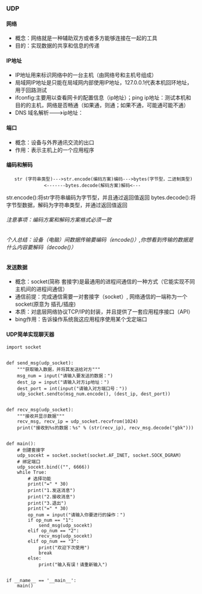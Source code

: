 ### UDP
#### 网络
* 概念：网络就是一种辅助双方或者多方能够连接在一起的工具
* 目的：实现数据的共享和信息的传递
#### IP地址
* IP地址用来标识网络中的一台主机（由网络号和主机号组成）
* 局域网IP地址是只能在局域网内部使用IP地址，127.0.0.1代表本机回环地址，用于回路测试
* ifconfig:主要用以查看网卡的配置信息（ip地址）；ping ip地址：测试本机和目的的主机，网络是否畅通（如果通，则通；如果不通，可能通可能不通）
* DNS 域名解析--->ip地址：
#### 端口
* 概念：设备与外界通讯交流的出口
* 作用：表示主机上的一个应用程序
#### 编码和解码
```
   str (字符串类型)--->str.encode(编码方案)编码--->bytes(字节型，二进制类型)
              <-------bytes.decode(解码方案)解码<---

```
str.encode():将str字符串编码为字节型，并且通过返回值返回
bytes.decode():将字节型数据，解码为字符串类型，并通过返回值返回
###### 注意事项：编码方案和解码方案格式必须一致
###### 个人总结：设备（电脑）间数据传输要编码（encode()）,你想看到传输的数据是什么内容要解码（decode()）
#### 发送数据
* 概念：socket(简称 套接字)是最通用的进程间通信的一种方式（它能实现不同主机间的进程间通信）
* 通信前提：完成通信需要一对套接字（socket）, 网络通信的一端称为一个socket(原意为 插孔/插座)
* 本质：对底层网络协议TCP/IP的封装，并且提供了一套应用程序接口（API）
* bing作用：告诉操作系统我这应用程序使用某个戈定端口
#### UDP简单实现聊天器
```
import socket


def send_msg(udp_socket):
    """获取输入数据，并将其发送给对方"""
    msg_num = input("请输入要发送的数据：")
    dest_ip = input("请输入对方ip地址：")
    dest_port = int(input("请输入对方端口号："))
    udp_socket.sendto(msg_num.encode(), (dest_ip, dest_port))


def recv_msg(udp_socket):
    """接收并显示数据"""
    recv_msg, recv_ip = udp_socket.recvfrom(1024)
    print("接收到%s的数据：%s" % (str(recv_ip), recv_msg.decode("gbk")))


def main():
    # 创建套接字
    udp_socekt = socket.socket(socket.AF_INET, socket.SOCK_DGRAM)
    # 绑定端口
    udp_socekt.bind(("", 6666))
    while True:
        # 选择功能
        print("=" * 30)
        print("1.发送消息")
        print("2.接收消息")
        print("3.退出")
        print("=" * 30)
        op_num = input("请输入你要进行的操作：")
        if op_num == "1":
            send_msg(udp_socekt)
        elif op_num == "2":
            recv_msg(udp_socekt)
        elif op_num == "3":
            print("欢迎下次使用")
            break
        else:
            print("输入有误！请重新输入")


if __name__ == '__main__':
    main()
```
